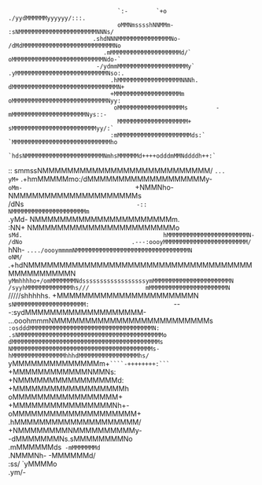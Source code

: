                                    `:-        `+o                        ./yydMMMMMMyyyyyy/:::.     
                                   oMMNmsssshNNMMm-                   :sNMMMMMMMMMMMMMMMMMMMMMMNNNs/
                            .shdNNNMMMMMMMMMMMMMMMNo-               /dMdMMMMMMMMMMMMMMMMMMMMMMMMMMNo
                               .mMMMMMMMMMMMMMMMMMMMMd/`           oMMMMMMMMMMMMMMMMMMMMMMMMMMNdo-` 
                             -/ydmmMMMMMMMMMMMMMMMMMMMMy`        .yMMMMMMMMMMMMMMMMMMMMMMMMMMNso:.  
                                 .hMMMMMMMMMMMMMMMMMMNNNh.       dMMMMMMMMMMMMMMMMMMMMMMMMMMMMMMN+  
                                 +MMMMMMMMMMMMMMMMMMMm          oMMMMMMMMMMMMMMMMMMMMMMMMMMMNyy:    
                                  oMMMMMMMMMMMMMMMMMMMs        -mMMMMMMMMMMMMMMMMMMMMMNys::-        
                                   MMMMMMMMMMMMMMMMMMMM+       sMMMMMMMMMMMMMMMMMMMMMMMMyy/:`       
                                 :mMMMMMMMMMMMMMMMMMMMMMds:`  `MMMMMMMMMMMMMMMMMMMMMMMMMMMMho       
                                `hdsNMMMMMMMMMMMMMMMMMMMMMMNmhsMMMMMMd++++odddmMMNddddh++:`         
::                                  smmssNMMMMMMMMMMMMMMMMMMMMMMMMMMM/        `...                  
yM+`                                 .+hmMMMMMmo:/dMMMMMMMMMMMMMMMMMMMy-                            
`oMm-                                `+NMMNho-     NMMMMMMMMMMMMMMMMMMMMs                           
  /dNs`                                -::         NMMMMMMMMMMMMMMMMMMMMMm`                         
   .yMd-                                           NMMMMMMMMMMMMMMMMMMMMMMm.                        
     :NN+                                          NMMMMMMMMMMMMMMMMMMMMMMMo                        
      `sMd.                                        hMMMMMMMMMMMMMMMMMMMMMMMN-                       
        /dNo                               .---:oooyMMMMMMMMMMMMMMMMMMMMMMMM/                       
         `hNh-               `..../oooymmmmNMMMMMMMMMMMMMMMMMMMMMMMMMMMMMMMMN                       
           oNM/         `.+hdNMMMMMMMMMMMMMMMMMMMMMMMMMMMMMMMMMMMMMMMMMMMMMMN                       
            `yMmhhhho+/omMMMMMMMNdssssssssssssssssssymMMMMMMMMMMMMMMMMMMMMMMN                       
              /syyhMMMMMMMMMMMMMhs///                mMMMMMMMMMMMMMMMMMMMMMMN                       
                       `/////shhhhhs.                +MMMMMMMMMMMMMMMMMMMMMMN                       
                                                     `sNMMMMMMMMMMMMMMMMMMMM:                       
                                                 `---:sydMMMMMMMMMMMMMMMMMMM-                       
                                       ...ooohmmmNMMMMMMMMMMMMMMMMMMMMMMMMMs                        
                                `:osdddMMMMMMMMMMMMMMMMMMMMMMMMMMMMMMMMMMMN:                        
                              .sNMMMMMMMMMMMMMMMMMMMMMMMMMMMMMMMMMMMMMMMMMo                         
                              dMMMMMMMMMMMMMMMMMMMMMMMMMMMMMMMMMMMMMMMMMMs                          
                              NMMMMMMMMMMMMMMMMMMMMMMMMMMMMMMMMMMMMMMMMs-                           
                              hMMMMMMMMMMMMMMMhhhdMMMMMMMMMMMMMMMMMhs/                              
                              `yMMMMMMMMMMMMMMm+` ````-++++++++:```                                 
                               `+MMMMMMMMMMMMNMMNs:                                                 
                                 +NMMMMMMMMMMMMMMMMd:                                               
                                  +MMMMMMMMMMMMMMMMMMh                                              
                                   oMMMMMMMMMMMMMMMMM+                                              
                                    +MMMMMMMMMMMMMMMMNh+-                                           
                                     oMMMMMMMMMMMMMMMMMMMM+                                         
                                    .hMMMMMMMMMMMMMMMMMMMM/                                         
                                   +NMMMMMMMMNMMMMMMMMMMy-                                          
                                 -dMMMMMMMNs.sMMMMMMMMNo                                            
                                .mMMMMMMds` -mMMMMMMMd`                                             
                                .NMMMNh-    -MMMMMMd/                                               
                                 :ss/       `yMMMMo                                                 
                                             .ym/-                                                  
